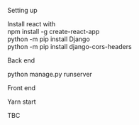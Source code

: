 Setting up

Install react with  
npm install -g create-react-app  
python -m pip install Django  
python -m pip install django-cors-headers  


Back end

python manage.py runserver


Front end

Yarn start

TBC
